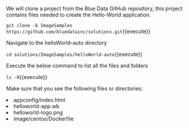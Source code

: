 
We will clone a project from the Blue Data GitHub repository, this project contains files needed to create the Hello-World application.

`git clone -b ImageSamples https://github.com/bluedatainc/solutions.git`{{execute}}

Navigate to the helloWorld-auto directory

`cd solutions/ImageSamples/helloWorld-auto`{{execute}}

Execute the below command to list all the files and folders

`ls -R`{{execute}}

Make sure that you see the following files or directories:<br>

<li>appconfig/index.html</li>
<li>helloworld-app.wb</li>
<li>helloworld-logo.png</li>
<li>image/centos/Dockerfile</li> 

